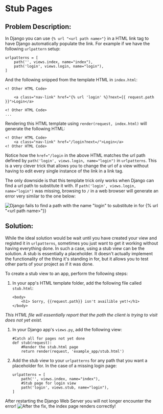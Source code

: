 # Stub Pages

## Problem Description:

In Django you can use `{% url "<url path name>"}` in a HTML link tag to have Django automatically populate the link. For example if we have the following `urlpattern` setup:

```
urlpatterns = [
    path('', views.index, name="index"),
    path('login', views.login, name="login"),
]
```

And the following snipped from the template HTML in `index.html`:

```
<! Other HTML Code>

	<a class="nav-link" href="{% url 'login' %}?next={{ request.path }}">Login</a>

<! Other HTML Code>
...
```

Rendering this HTML template using `render(request, index.html)` will generate the following HTML:

```
<! Other HTML Code>
	<a class="nav-link" href="/login?next=/">Login</a>
<! Other HTML Code>
```

Notice how the `href="/login` in the above HTML matches the url path defined by `path('login', views.login, name="login")` in `urlpatterns`.
This is a very clever trick that allows you to change the url of a view without having to edit every single instance of the link in a link tag.

The only downside is that this template trick only works when Django can find a url path to substitute it with. If `path('login', views.login, name="login")` was missing, browsing to `/` in a web browser will generate an error very similar to the one below:

![Django fails to find a path with the name "login" to substitute in for `{% url "<url path name>"}`}](https://github.com/C0atRack/GE02-Collab/blob/main/images/Doc%20Issues/Django%20Template%20Render%20Issue.png)

## Solution:

While the ideal solution would be wait until you have created your view and registed it in `urlpatterns`, sometimes you just want to get it working without having everything done. In such a case, using a stub view can be the solution. A stub is essentially a placeholder. It doesn't actually implement the functionality of the thing it's standing in for, but it allows you to test other parts of your project as if it was done.

To create a stub view to an app, perform the following steps:

1. In your app's HTML template folder, add the following file called `stub.html`:
	```
	<body>
    	<h1> Sorry, {{request.path}} isn't availible yet!</h1>
	</body>
	```
*This HTML file will essentially report that the path the client is trying to visit does not yet exist.*

1. In your Django app's `views.py`, add the following view:
	```
	#Catch all for pages not yet done
	def stub(request):
	    #Render the stub.html page
	    return render(request, 'example_app/stub.html')
	```
1. Add the stub view to your `urlpatterns` for any path that you want a placeholder for. In the case of a missing login page:
	```
	urlpatterns = [
    	path('', views.index, name="index"),
    	#Stub page for login view
    	path('login', views.stub, name="login"),
	]
	```
After restarting the Django Web Server you will not longer encounter the error!
![After the fix, the index page renders correctly!](https://github.com/C0atRack/GE02-Collab/blob/main/images/Doc%20Issues/Django%20Template%20Render%20Issue%20Solved.png)